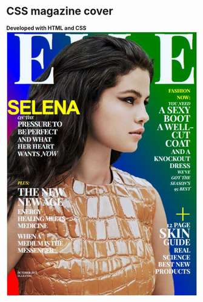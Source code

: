 # CSS magazine cover

<strong>Developed with HTML and CSS</strong> 
<br>
<img src='/CSS-magazine-cover/VistaPreviaCSSMagazineCover.JPG'>
